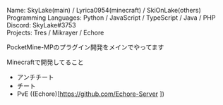 Name: SkyLake(main) / Lyrica0954(minecraft) / SkiOnLake(others)  
Programming Languages: Python / JavaScript / TypeScript / Java / PHP  
Discord: SkyLake#3753  
Projects: Tres / Mikrayer / Echore

PocketMine-MPのプラグイン開発をメインでやってます

Minecraftで開発してること
- アンチチート
- チート
- PvE ((Echore)[https://github.com/Echore-Server
])